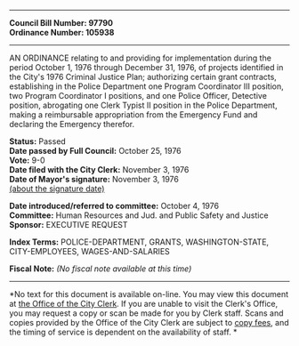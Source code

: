 * * * * *  
  
**Council Bill Number: [](#h0)[](#h2)97790**   
**Ordinance Number: 105938**  
  
* * * * *  
  
AN ORDINANCE relating to and providing for implementation during the period October 1, 1976 through December 31, 1976, of projects identified in the City's 1976 Criminal Justice Plan; authorizing certain grant contracts, establishing in the Police Department one Program Coordinator III position, two Program Coordinator I positions, and one Police Officer, Detective position, abrogating one Clerk Typist II position in the Police Department, making a reimbursable appropriation from the Emergency Fund and declaring the Emergency therefor.  
  
**Status:** Passed   
**Date passed by Full Council:** October 25, 1976   
**Vote:** 9-0   
**Date filed with the City Clerk:** November 3, 1976   
**Date of Mayor's signature:** November 3, 1976   
[(about the signature date)](/~public/approvaldate.htm)   
  
  
**Date introduced/referred to committee:** October 4, 1976   
**Committee:** Human Resources and Jud. and Public Safety and Justice   
**Sponsor:** EXECUTIVE REQUEST   
  
**Index Terms:** POLICE-DEPARTMENT, GRANTS, WASHINGTON-STATE, CITY-EMPLOYEES, WAGES-AND-SALARIES  
  
**Fiscal Note:** *(No fiscal note available at this time)*  
  
* * * * *  
  
*No text for this document is available on-line. You may view this document at [the Office of the City Clerk](http://www.seattle.gov/leg/clerk/contactUs.htm). If you are unable to visit the Clerk's Office, you may request a copy or scan be made for you by Clerk staff. Scans and copies provided by the Office of the City Clerk are subject to [copy fees](http://clerk.seattle.gov/~public/clerkfees.htm), and the timing of service is dependent on the availability of staff. *  
  
  
